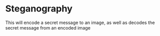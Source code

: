 # Steganography
This will encode a secret message to an image, as well as decodes the secret message from an encoded image
